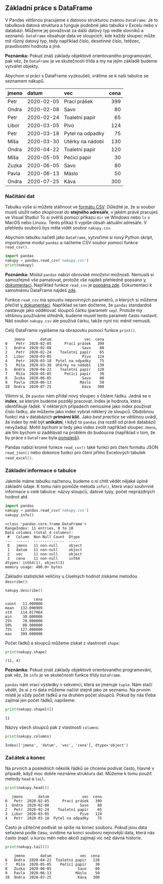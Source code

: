 ## Základní práce s DataFrame

V Pandas většinou pracujeme s datovou strukturou zvanou `DataFrame`. Je to tabulková datová struktura a funguje podobně jako tabulka v Excelu nebo v databázi. Můžeme jej považovat za další datový typ vedle slovníků a seznamů. `DataFrame` obsahuje data ve sloupcích, kde každý sloupec může mít různý datový typ, tedy například číslo, desetinné číslo, řetězec, pravdivostní hodnota a jiné.

**Poznámka:** Pokud znáš základy objektově orientovaného programování, pak věz, že `DataFrame` je ve skutečnosti třída a my na jejím základě budeme vytvářet objekty.

Abychom si práci s DataFrame vyzkoušeli, vrátíme se k naší tabulce se seznamem nákupů.

| jmeno   | datum      | vec              | cena |
|:--------|:-----------|:-----------------|-----:|
| Petr    | 2020-02-05 | Prací prášek     |  399 |
| Ondra   | 2020-02-08 | Savo             |   80 |
| Petr    | 2020-02-24 | Toaletní papír   |   65 |
| Libor   | 2020-03-05 | Pivo             |  124 |
| Petr    | 2020-03-18 | Pytel na odpadky |   75 |
| Míša    | 2020-03-30 | Utěrky na nádobí |  130 |
| Ondra   | 2020-04-22 | Toaletní papír   |  120 |
| Míša    | 2020-05-05 | Pečící papír     |   30 |
| Zuzka   | 2020-06-05 | Savo             |   80 |
| Pavla   | 2020-06-13 | Máslo            |   50 |
| Ondra   | 2020-07-25 | Káva             |  300 |

### Načítání dat

Tabulku výše si můžete stáhnout ve [formátu CSV](assets/nakupy.csv). Důležité je, že si soubor musíš uložit nebo zkopírovat do **stejného adresáře**, v jakém právě pracuješ ve Visual Studiu! To si ověříš pomocí příkazu `dir` ve Windows nebo `ls` v MacOS nebo Linuxu. Tento příkaz ti vypíše obsah aktuální adresáře. V přehledu souborů bys měla vidět soubor `nakupy.csv`.

Abychom tabulku načetli jako `DataFrame`, vytvoříme si nový Python skript, importujeme modul `pandas` a načteme CSV soubor pomocí funkce `read_csv().`

```py
import pandas
nakupy = pandas.read_csv('nakupy.csv')
print(nakupy)
```

**Poznámka:** Modul `pandas` nabízí obrovské množství možností. Nemusíš si samozřejmě vše pamatovat, protože vše najdeš přehledně popsáno [v dokumentaci](https://pandas.pydata.org/docs/). Například funkce `read_csv` je [popsána zde](https://pandas.pydata.org/pandas-docs/stable/reference/api/pandas.read_csv.html). Dokumentaci k samotnému DataFrame najdeš [zde](https://pandas.pydata.org/pandas-docs/stable/reference/api/pandas.DataFrame.html).

Funkce `read_csv` má spoustu nepovinných parametrů, o kterých si můžeme přečíst [v dokumentaci](https://pandas.pydata.org/pandas-docs/stable/reference/api/pandas.read_csv.html). Například se tam dočteme, že `pandas` standardně nastavuje jako oddělovač sloupců čárku (parametr `sep`). Protože my většinou používáme středník, budeme muset tento parametr často nastavit. Náš soubor `nakupy.csv` ale používá čárku, takže nyní nic měnit nemusíš.

Celý DataFrame vypíšeme na obrazovku pomocí funkce `print()`.

```shell
    jmeno       datum               vec  cena
0    Petr  2020-02-05      Prací prášek   399
1   Ondra  2020-02-08              Savo    80
2    Petr  2020-02-24    Toaletní papír    65
3   Libor  2020-03-05              Pivo   124
4    Petr  2020-03-18  Pytel na odpadky    75
5    Míša  2020-03-30  Utěrky na nádobí   130
6   Ondra  2020-04-22    Toaletní papír   120
7    Míša  2020-05-05      Pečící papír    30
8   Zuzka  2020-06-05              Savo    80
9   Pavla  2020-06-13             Máslo    50
10  Ondra  2020-07-25              Káva   300
```

Všimni si, že `pandas` nám přidal nový sloupec s číslem řádku. Jedná se o **index**, se kterým budeme později pracovat. Index je hodnota, která identifikuje řádek. V některých případech nemusíme jako index používat číslo řádku, ale můžeme jako index vybrat některý ze sloupců. Obdobnou funkci má v databázích **primární klíč**. Jako *best practice* se většinou uvádí, že index by měl být **unikátní**, i když to `pandas` (na rozdíl od právě databází) nevyžadují. Mohli bychom si tedy jako index zvolit například sloupec `Jmeno`, ale tím bychom si zadělávali na problém do budoucna (například v tom, že by práce s `DataFrame` byla [pomalejší](https://stackoverflow.com/q/16626058/4693904)).

Pandas nabízí kromě funkce `read_csv()` také funkci pro čtení formátu JSON `read_json()` nebo dokonce funkci pro čtení přímo Excelových tabulek `read_excel()`.

### Základní informace o tabulce

Jakmile máme tabulku načtenou, budeme o ní chtít vědět nějaké úplně základní údaje. K tomu nám pomůže metoda `info()`, která vrací souhrnné informace o celé tabulce: názvy sloupců, datové typy, počet neprázdných hodnot atd.

```py
import pandas
nakupy = pandas.read_csv('nakupy.csv')
nakupy.info()
```

```shell
<class 'pandas.core.frame.DataFrame'>
RangeIndex: 11 entries, 0 to 10
Data columns (total 4 columns):
 #   Column  Non-Null Count  Dtype
---  ------  --------------  -----
 0   jmeno   11 non-null     object
 1   datum   11 non-null     object
 2   vec     11 non-null     object
 3   cena    11 non-null     int64
dtypes: int64(1), object(3)
memory usage: 480.0+ bytes
```

Základní statistické veličiny u číselných hodnot získáme metodou `describe()`:
```py
nakupy.describe()
```

```shell
             cena
count   11.000000
mean   132.090909
std    114.017064
min     30.000000
25%     70.000000
50%     80.000000
75%    127.000000
max    399.000000
```

Počet řádků a sloupců můžeme získat z vlastnosti `shape`:

```py
print(nakupy.shape)
```

```shell
(11, 4)
```

**Poznámka:** Pokud znáš základy objektově orientovaného programování, pak věz, že `info` je ve skutečnosti funkce třídy `DataFrame`.

`pandas` nám vrací výsledky v sekvenci, která se jmenuje `tuple`. Nám stačí vědět, že si z ní data můžeme načíst stejně jako ze seznamu. Na prvním místě je vždy počet řádků a na druhém počet sloupců. Pokud by nás třeba zajímal jen počet řádků, napíšeme:

```py
print(nakupy.shape[0])
```

```shell
11
```

Názvy všech sloupců pak z vlastnosti `columns`:

```py
print(nakupy.columns)
```

```shell
Index(['jmeno', 'datum', 'vec', 'cena'], dtype='object')
```

### Začátek a konec

Na prvních a posledních několik řádků se chceme podívat často, hlavně v případě, když moc dobře neznáme strukturu dat. Můžeme k tomu použít metody `head` a `tail`.

```py
print(nakupy.head())
```

```shell
   jmeno       datum               vec  cena
0   Petr  2020-02-05      Prací prášek   399
1  Ondra  2020-02-08              Savo    80
2   Petr  2020-02-24    Toaletní papír    65
3  Libor  2020-03-05              Pivo   124
4   Petr  2020-03-18  Pytel na odpadky    75
```

Často je užitečné podívat se spíše na konec souboru. Pokud jsou data seřazená podle času, uvidíme na konci souboru nejnovější data, která nás často (např. u kurzu měn nebo akcií) zajímají víc než dávná historie.

```py
print(nakupy.tail())
```

```shell
    jmeno       datum             vec  cena
6   Ondra  2020-04-22  Toaletní papír   120
7    Míša  2020-05-05    Pečící papír    30
8   Zuzka  2020-06-05            Savo    80
9   Pavla  2020-06-13           Máslo    50
10  Ondra  2020-07-25            Káva   300
```
